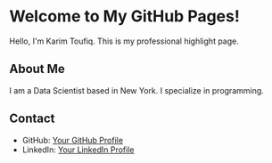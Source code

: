 # Welcome to My GitHub Pages!

Hello, I'm Karim Toufiq. This is my professional highlight page.

## About Me

I am a Data Scientist based in New York. I specialize in programming. 

## Contact

- GitHub: [Your GitHub Profile](https://github.com/karimtoufiq13)
- LinkedIn: [Your LinkedIn Profile](https://www.linkedin.com/in/karimtoufiq13/)
